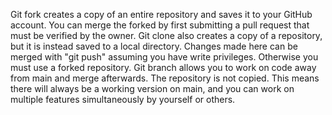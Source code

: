 Git fork creates a copy of an entire repository and saves it to your GitHub account. You 
can merge the forked by first submitting a pull request that must be verified by the owner. 
Git clone also creates a copy of a repository, but it is instead saved to a local directory. 
Changes made here can be merged with "git push" assuming you have write privileges.
Otherwise you must use a forked repository. Git branch allows you to work on code away from 
main and merge afterwards. The repository is not copied. This means there will always be a 
working version on main, and you can work on multiple features simultaneously by yourself or others.

 
